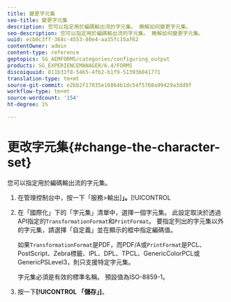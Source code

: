 ```yaml
---
title: 變更字元集
seo-title: 變更字元集
description: 您可以指定用於編碼輸出流的字元集。 瞭解如何變更字元集。
seo-description: 您可以指定用於編碼輸出流的字元集。 瞭解如何變更字元集。
uuid: ecb0c3ff-368c-4553-80e4-aa35fc15af62
contentOwner: admin
content-type: reference
geptopics: SG_AEMFORMS/categories/configuring_output
products: SG_EXPERIENCEMANAGER/6.4/FORMS
discoiquuid: 811b31f8-5465-4fb2-b1f9-513936041771
translation-type: tm+mt
source-git-commit: e2bb2f17035e16864b1dc54f5768a99429a3dd9f
workflow-type: tm+mt
source-wordcount: '154'
ht-degree: 1%

---
```



# 更改字元集{#change-the-character-set}

您可以指定用於編碼輸出流的字元集。

1. 在管理控制台中，按一下「服務>輸出&#x200B;]**」。**[!UICONTROL 
1. 在「國際化」下的「字元集」清單中，選擇一個字元集。 此設定取決於透過API指定的`TransformationFormat`和`PrintFormat`。 要指定列出的字元集以外的字元集，請選擇「自定義」並在顯示的框中指定編碼值。

   如果`TransformationFormat`是PDF，而PDF/A或`PrintFormat`是PCL、PostScript、Zebra標籤、IPL、DPL、TPCL、GenericColorPCL或GenericPSLevel3，則只支援特定字元集。

   字元集必須是有效的標準名稱。 預設值為ISO-8859-1。

1. 按一下&#x200B;**[!UICONTROL 「儲存」]**。

